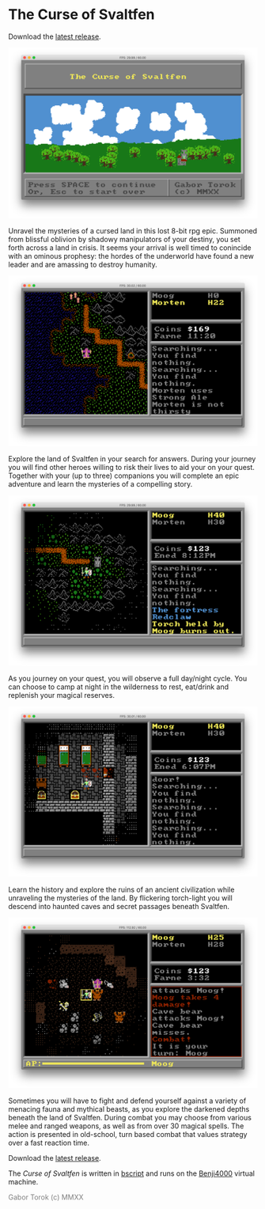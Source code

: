 # The Curse of Svaltfen

Download the <a href="/releases/latest">latest release</a>.

<img src="images/title.png">

Unravel the mysteries of a cursed land in this lost 8-bit rpg epic.
Summoned from blissful oblivion by shadowy manipulators of your
destiny, you set forth across a land in crisis. It seems your
arrival is well timed to conincide with an ominous prophesy: the 
hordes of the underworld have found a new leader and are amassing to 
destroy humanity.

<img src="images/shore.png">

Explore the land of Svaltfen in your search for answers. During your journey you will find other heroes willing to risk their lives to aid your on your quest. Together with your (up to three) companions you will complete an epic adventure and learn the mysteries of a compelling story.

<img src="images/sunset.png">

As you journey on your quest, you will observe a full day/night cycle. You can choose to camp at night in the wilderness to rest, eat/drink and replenish your magical reserves.

<img src="images/explore.png">

Learn the history and explore the ruins of an ancient civilization while unraveling the mysteries of the land. By flickering torch-light you will descend into haunted caves and secret passages beneath Svaltfen.

<img src="images/combat.png">

Sometimes you will have to fight and defend yourself against a variety of menacing fauna and mythical beasts, as you explore the darkened depths beneath the land of Svaltfen. During combat you may choose from various melee and ranged weapons, as well as from over 30 magical spells. The action is presented in old-school, turn based combat that values strategy over a fast reaction time.

Download the <a href="/releases/latest">latest release</a>.

The <i>Curse of Svaltfen</i> is written in <a href="https://github.com/uzudil/benji4000/wiki/LanguageFeatures">bscript</a> and runs on the <a href="https://github.com/uzudil/benji4000">Benji4000</a> virtual machine.

<span style="color: gray">Gabor Torok (c) MMXX</span>
